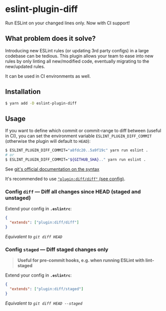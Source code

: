 # eslint-plugin-diff

Run ESLint on your changed lines only. Now with CI support!

## What problem does it solve?

Introducing new ESLint rules (or updating 3rd party configs) in a large codebase can be tedious. This plugin allows your team to ease into new rules by only linting all new/modified code, eventually migrating to the new/updated rules.

It can be used in CI environments as well.

## Installation

```sh
$ yarn add -D eslint-plugin-diff
```

## Usage

If you want to define which commit or commit-range to diff between (useful in CI), you can set the environment variable `ESLINT_PLUGIN_DIFF_COMMIT` (otherwise the plugin will default to `HEAD`):

```sh
$ ESLINT_PLUGIN_DIFF_COMMIT="a8fdc20..5a9f19c" yarn run eslint .
# or
$ ESLINT_PLUGIN_DIFF_COMMIT="${GITHUB_SHA}.." yarn run eslint .
```

See [git's official documentation on the syntax](https://git-scm.com/docs/git-diff#Documentation/git-diff.txt-emgitdiffemltoptionsgtltcommitgt--ltpathgt82308203)

It's recommended to use [`"plugin:diff/diff"` (see config)](#config-diff--diff-all-changes-since-head-staged-and-unstaged).

### Config `diff` — Diff all changes since HEAD (staged and unstaged)

Extend your config in **`.eslintrc`**:

```json
{
  "extends": ["plugin:diff/diff"]
}
```

_Equivalent to `git diff HEAD`_

### Config `staged` — Diff staged changes only

> **Useful for pre-commit hooks, e.g. when running ESLint with lint-staged**

Extend your config in **`.eslintrc`**:

```json
{
  "extends": ["plugin:diff/staged"]
}
```

_Equivalent to `git diff HEAD --staged`_
